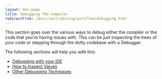 ```yaml
---
layout: doc-page
title: Debugging the Compiler
redirectFrom: /docs/contributing/workflow/debugging.html
---
```


This section goes over the various ways to debug either the compiler or the code
that you're having issues with. This can be just inspecting the trees of your
code or stepping through the dotty codebase with a Debugger.

The following sections will help you with this:
- [Debugging with your IDE](./ide-debugging.md.md)
- [How to Inspect Values](./inspection.md)
- [Other Debugging Techniques](./other-debugging.md)
